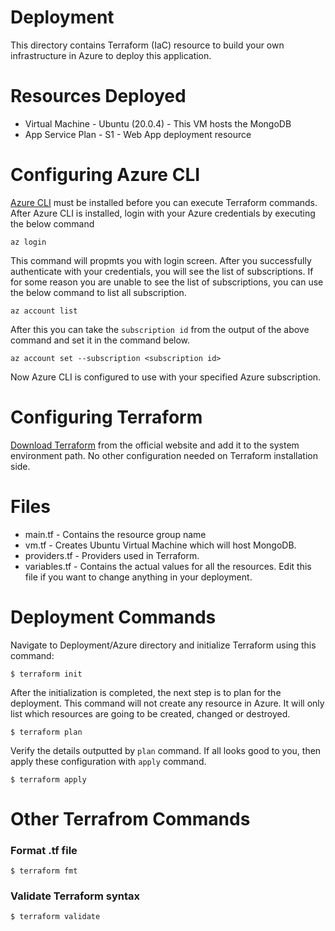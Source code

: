 # Deployment

This directory contains Terraform (IaC) resource to build your own infrastructure in Azure to deploy this application.

# Resources Deployed
- Virtual Machine - Ubuntu (20.0.4) - This VM hosts the MongoDB
- App Service Plan - S1 - Web App deployment resource

# Configuring Azure CLI
[Azure CLI](https://learn.microsoft.com/en-us/cli/azure/install-azure-cli) must be installed before you can execute Terraform commands. After Azure CLI is installed, login with your Azure credentials by executing the below command

```shell
az login
```

This command will propmts you with login screen. After you successfully authenticate with your credentials, you will see the list of subscriptions. If for some reason you 
are unable to see the list of subscriptions, you can use the below command to list all subscription. 

```shell
az account list
```

After this you can take the `subscription id` from the output of the above command and set it in the command below.

```shell
az account set --subscription <subscription id>
```

Now Azure CLI is configured to use with your specified Azure subscription.

# Configuring Terraform
[Download Terraform](https://www.terraform.io/downloads) from the official website and add it to the system environment path. No other configuration needed on Terraform installation side. 

# Files
- main.tf - Contains the resource group name
- vm.tf - Creates Ubuntu Virtual Machine which will host MongoDB.
- providers.tf - Providers used in Terraform.
- variables.tf - Contains the actual values for all the resources. Edit this file if you want to change anything in your deployment.

# Deployment Commands
Navigate to Deployment/Azure directory and initialize Terraform using this command:

```shell
$ terraform init
```

After the initialization is completed, the next step is to plan for the deployment. This command will not create any resource in Azure. It will only list which resources are going to be created, changed or destroyed.

```shell
$ terraform plan
```

Verify the details outputted by `plan` command. If all looks good to you, then apply these configuration with `apply` command.

```shell
$ terraform apply
```

# Other Terrafrom Commands

### Format .tf file
```shell
$ terraform fmt
```

### Validate Terraform syntax
```shell
$ terraform validate
```
